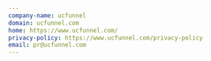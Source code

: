 ```yaml
---
company-name: ucfunnel
domain: ucfunnel.com
home: https://www.ucfunnel.com/
privacy-policy: https://www.ucfunnel.com/privacy-policy
email: pr@ucfunnel.com
---
```




